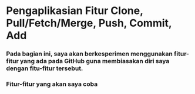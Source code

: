 # Pengaplikasian Fitur Clone, Pull/Fetch/Merge, Push, Commit, Add
### Pada bagian ini, saya akan berkesperimen menggunakan fitur-fitur yang ada pada GitHub guna membiasakan diri saya dengan fitu-fitur tersebut.
### Fitur-fitur yang akan saya coba
